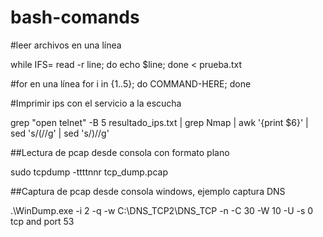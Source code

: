 # bash-comands


#leer archivos en una línea

while IFS= read -r line; do echo $line; done < prueba.txt

#for  en una línea
for i in {1..5}; do COMMAND-HERE; done

#Imprimir ips con el servicio a la escucha

grep "open  telnet" -B 5 resultado_ips.txt | grep Nmap  | awk '{print $6}' | sed 's/(//g' | sed 's/)//g'


##Lectura de pcap desde consola con formato plano

sudo tcpdump -ttttnnr tcp_dump.pcap

##Captura de pcap desde consola windows, ejemplo captura DNS

.\WinDump.exe -i 2 -q -w C:\DNS_TCP2\DNS_TCP -n -C 30 -W 10 -U -s 0 tcp and port 53 
